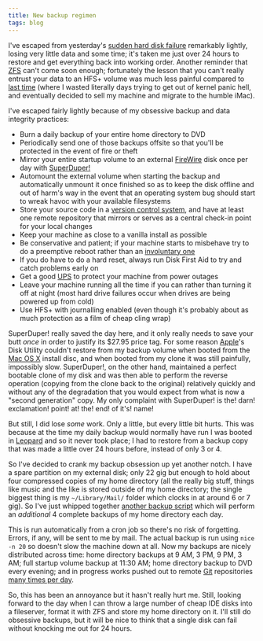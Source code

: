 ```yaml
---
title: New backup regimen
tags: blog
---
```


I've escaped from yesterday's [sudden hard disk failure](http://www.wincent.com/a/about/wincent/weblog/archives/2007/07/involuntary_reb_12.php) remarkably lightly, losing very little data and some time; it's taken me just over 24 hours to restore and get everything back into working order. Another reminder that [ZFS](http://www.wincent.com/knowledge-base/ZFS) can't come soon enough; fortunately the lesson that you can't really entrust your data to an HFS+ volume was much less painful compared to [last time](http://www.wincent.com/a/about/wincent/weblog/archives/2006/05/involuntary_reb_1.php) (where I wasted literally days trying to get out of kernel panic hell, and eventually decided to sell my machine and migrate to the humble iMac).

I've escaped fairly lightly because of my obsessive backup and data integrity practices:

-   Burn a daily backup of your entire home directory to DVD
-   Periodically send one of those backups offsite so that you'll be protected in the event of fire or theft
-   Mirror your entire startup volume to an external [FireWire](http://www.wincent.com/knowledge-base/FireWire) disk once per day with [SuperDuper!](http://www.wincent.com/knowledge-base/SuperDuper!)
-   Automount the external volume when starting the backup and automatically unmount it once finished so as to keep the disk offline and out of harm's way in the event that an operating system bug should start to wreak havoc with your available filesystems
-   Store your source code in a [version control system](http://www.wincent.com/knowledge-base/version%20control%20system), and have at least one remote repository that mirrors or serves as a central check-in point for your local changes
-   Keep your machine as close to a vanilla install as possible
-   Be conservative and patient; if your machine starts to misbehave try to do a preemptive reboot rather than an [involuntary one](http://www.wincent.com/a/about/wincent/weblog/archives/involuntary_reboot_log/)
-   If you do have to do a hard reset, always run Disk First Aid to try and catch problems early on
-   Get a good [UPS](http://www.wincent.com/knowledge-base/UPS) to protect your machine from power outages
-   Leave your machine running all the time if you can rather than turning it off at night (most hard drive failures occur when drives are being powered up from cold)
-   Use HFS+ with journalling enabled (even though it's probably about as much protection as a film of cheap cling wrap)

SuperDuper! really saved the day here, and it only really needs to save your butt *once* in order to justify its $27.95 price tag. For some reason [Apple](http://www.wincent.com/knowledge-base/Apple)'s Disk Utility couldn't restore from my backup volume when booted from the [Mac OS X](http://www.wincent.com/knowledge-base/Mac%20OS%20X) install disc, and when booted from my clone it was still painfully, impossibly slow. SuperDuper!, on the other hand, maintained a perfect bootable clone of my disk and was then able to perform the reverse operation (copying from the clone back to the original) relatively quickly and without any of the degradation that you would expect from what is now a "second generation" copy. My only complaint with SuperDuper! is the! darn! exclamation! point! at! the! end! of it's! name!

But still, I did lose *some* work. Only a little, but every little bit hurts. This was because at the time my daily backup would normally have run I was booted in [Leopard](http://www.wincent.com/knowledge-base/Leopard) and so it never took place; I had to restore from a backup copy that was made a little over 24 hours before, instead of only 3 or 4.

So I've decided to crank my backup obsession up yet another notch. I have a spare partition on my external disk; only 22 gig but enough to hold about four compressed copies of my home directory (all the really big stuff, things like music and the like is stored outside of my home directory; the single biggest thing is my `~/Library/Mail/` folder which clocks in at around 6 or 7 gig). So I've just whipped together [another backup script](http://www.wincent.com/a/about/wincent/weblog/svn-log/archives/2007/07/add_home_directory_backup_scri.php) which will perform an *additional* 4 complete backups of my home directory each day.

This is run automatically from a cron job so there's no risk of forgetting. Errors, if any, will be sent to me by mail. The actual backup is run using `nice -n 20` so doesn't slow the machine down at all. Now my backups are nicely distributed across time: home directory backups at 9 AM, 3 PM, 9 PM, 3 AM; full startup volume backup at 11:30 AM; home directory backup to DVD every evening; and in progress works pushed out to remote [Git](http://www.wincent.com/knowledge-base/Git) repositories [many times per day](http://www.wincent.com/a/about/wincent/weblog/svn-log/).

So, this has been an annoyance but it hasn't really hurt me. Still, looking forward to the day when I can throw a large number of cheap IDE disks into a fileserver, format it with ZFS and store my home directory on it. I'll still do obsessive backups, but it will be nice to think that a single disk can fail without knocking me out for 24 hours.
